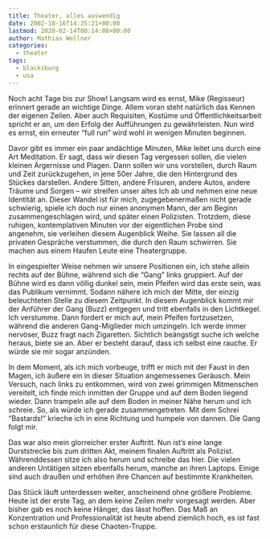 ```yaml
---
title: Theater, alles auswendig
date: 2002-10-16T14:25:21+00:00
lastmod: 2020-02-14T00:14:08+00:00
author: Mathias Wellner
categories:
  - theater
tags:
  - blacksburg
  - usa
---
```

Noch acht Tage bis zur Show! Langsam wird es ernst, Mike (Regisseur) erinnert gerade an wichtige Dinge. Allem voran steht natürlich das Kennen der eigenen Zeilen. Aber auch Requisiten, Kostüme und Öffentlichkeitsarbeit spricht er an, um den Erfolg der Aufführungen zu gewährleisten. Nun wird es ernst, ein erneuter &#8220;full run&#8221; wird wohl in wenigen Minuten beginnen.
<!--more-->

Davor gibt es immer ein paar andächtige Minuten, Mike leitet uns durch eine Art Meditation. Er sagt, dass wir diesen Tag vergessen sollen, die vielen kleinen Ärgernisse und Plagen. Dann sollen wir uns vorstellen, durch Raum und Zeit zurückzugehen, in jene 50er Jahre, die den Hintergrund des Stückes darstellen. Andere Sitten, andere Frisuren, andere Autos, andere Träume und Sorgen &#8211; wir streifen unser altes Ich ab und nehmen eine neue Identität an. Dieser Wandel ist für mich, zugegebenermaßen nicht gerade schwierig, spiele ich doch nur einen anonymen Mann, der am Beginn zusammengeschlagen wird, und später einen Polizisten. Trotzdem, diese ruhigen, kontemplativen Minuten vor der eigentlichen Probe sind angenehm, sie verleihen diesem Augenblick Weihe. Sie lassen all die privaten Gespräche verstummen, die durch den Raum schwirren. Sie machen aus einem Haufen Leute eine Theatergruppe.

In eingespielter Weise nehmen wir unsere Positionen ein, ich stehe allein rechts auf der Bühne, während sich die &#8220;Gang&#8221; links gruppiert. Auf der Bühne wird es dann völlig dunkel sein, mein Pfeifen wird das erste sein, was das Publikum vernimmt. Sodann nähere ich mich der Mitte, der einzig beleuchteten Stelle zu diesem Zeitpunkt. In diesem Augenblick kommt mir der Anführer der Gang (Buzz) entgegen und tritt ebenfalls in den Lichtkegel. Ich verstumme. Dann fordert er mich auf, mein Pfeifen fortzusetzen, während die anderen Gang-Miglieder mich umzingeln. Ich werde immer nervöser, Buzz fragt nach Zigaretten. Sichtlich beängstigt suche ich welche heraus, biete sie an. Aber er besteht darauf, dass ich selbst eine rauche. Er würde sie mir sogar anzünden.

In dem Moment, als ich mich vorbeuge, trifft er mich mit der Faust in den Magen, ich äußere ein in dieser Situation angemessenes Geräusch. Mein Versuch, nach links zu entkommen, wird von zwei grimmigen Mitmenschen vereitelt, ich finde mich inmitten der Gruppe und auf dem Boden liegend wieder. Dann trampeln alle auf dem Boden in meiner Nähe herum und ich schreie. So, als würde ich gerade zusammengetreten. Mit dem Schrei &#8220;Bastards!&#8221; krieche ich in eine Richtung und humpele von dannen. Die Gang folgt mir.

Das war also mein glorreicher erster Auftritt. Nun ist&#8217;s eine lange Durststrecke bis zum dritten Akt, meinem finalen Auftritt als Polizist. Währenddessen sitze ich also herum und schreibe das hier. Die vielen anderen Untätigen sitzen ebenfalls herum, manche an ihren Laptops. Einige sind auch draußen und erhöhen ihre Chancen auf bestimmte Krankheiten.

Das Stück läuft unterdessen weiter, anscheinend ohne größere Probleme. Heute ist der erste Tag, an dem keine Zeilen mehr vorgesagt werden. Aber bisher gab es noch keine Hänger, das lässt hoffen. Das Maß an Konzentration und Professionalität ist heute abend ziemlich hoch, es ist fast schon erstaunlich für diese Chaoten-Truppe.